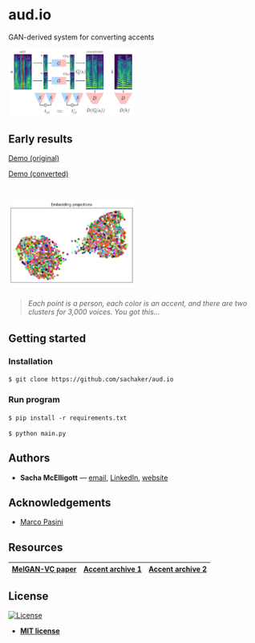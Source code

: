# **aud.io**
GAN-derived system for converting accents


<img src="https://github.com/sachaker/aud.io/blob/master/data/img/spectrogram.png" width="50%">


  

## Early results

[Demo (original)](https://drive.google.com/file/d/1ttzPRLuCqOQ18UhBklyjcbnJ0fczhyCD/view?usp=sharing)

[Demo (converted)](https://drive.google.com/file/d/1WeRR81p8hQmpkIR_mEejysdzDjg66r3y/view?usp=sharing)

&nbsp;

<img src="https://github.com/sachaker/aud.io/blob/master/data/img/accents.png" width="50%">

> ###### Each point is a person, each color is an accent, and there are two clusters for 3,000 voices. You got this...


## Getting started

### Installation

```$ git clone https://github.com/sachaker/aud.io```

### Run program

```$ pip install -r requirements.txt```

```$ python main.py```

## Authors
- **Sacha McElligott** — [email](mailto:sacha@nyu.edusubject=[GitHub]%20Source%20Han%20Sans), [LinkedIn](https://www.linkedin.com/in/sacha-mcelligott-136a78a9/), [website](https://sachaker.github.io)

## Acknowledgements
- [Marco Pasini](https://towardsdatascience.com/@marco.pasini)

## Resources
[MelGAN-VC paper](https://arxiv.org/pdf/1910.03713.pdf) | [Accent archive 1](http://accent.gmu.edu/soundtracks/) | [Accent archive 2](http://festvox.org/cmu_arctic/cmu_arctic/)
--- | --- | ---

## License

[![License](http://img.shields.io/:license-mit-blue.svg?style=flat-square)](http://badges.mit-license.org)

- **[MIT license](http://opensource.org/licenses/mit-license.php)**
